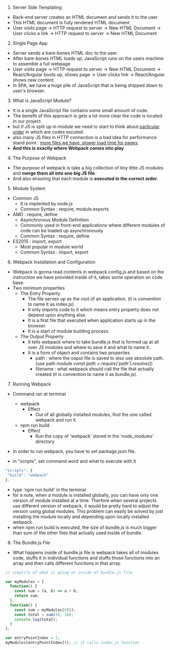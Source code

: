 1. Server Side Templating

- Back-end server creates an HTML document and sends it to the user
- This HTML document is fully rendered HTML document
- User visits page -> HTTP request to server -> New HTML Document -> User clicks a link -> HTTP request to server -> New HTML Document

2. Single Page App

- Server sends a bare-bones HTML doc to the user.
- After bare-bones HTML loads up, JavaScript runs on the users machine to assemble a full webpage
- User visits page -> HTTP request to server -> New HTML Document -> React/Angular boots up, shows page -> User clicks link -> React/Angular shows new content
- In SPA, we have a huge pile of JavaScript that is being shipped down to user's browser.

3. What is JavaScript Module?

- It is a single JavaScript file contains some small amount of code.
- The benefit of this approach is gets a lot more clear the code is located in our project.
- but if JS is split up in module we need to start to think about <u>particular order</u> in which are codes excuted.
- also many JS files in HTTP connection is a bad idea for performance stand point : <u>more files we have, slower load time for pages</u>.
- **And this is exactly where Webpack comes into play**

4. The Purpose of Webpack

- The purpose of webpack is take a big collection of tiny little JS modules and **merge them all into one big JS file**.
- And also ensuring that each module is **executed in the correct order**.

5. Module System

- Common JS
  - It is implented by node.js
  - Common Syntax : require, module.exports
- AMD : require, define
  - Asynchronous Module Definition
  - Commonly used in front-end applications where different modules of code can be loaded up asynchronously
  - Common Syntax : require, define
- ES2015 : import, export
  - Most popular in module world
  - Common Syntax : import, export

6. Webpack Installation and Configuration

- Webpack is gonna read contents in webpack.config.js and based on the instruction we have provided inside of it, takes some operation on code base.
- Two minimum properties
  - The Entry Property
    - The file serves up as the root of an application. (it is convention to name it as index.js).
    - It only imports code to it which means entry property does not depend upon anything else.
    - It is a first file that executed when application starts up in the browser.
    - It is a start of module building process.
  - The Output Property
    - It tells webpack where to take bundle.js that is formed up at all over JS modules and where to save it and what to name it.
    - It is a form of object and contains two properties
      - path : where the ouput file is saved to also use absolute path. (use path module _const path = require('path').resolve()_)
      - filename : what webpack should call the file that actually created (it is convention to name it as bundle.js).

7.  Running Webpack

- Command ran at terminal

  - webpack
    - Effect
      - Out of all globally installed modules, find the one called webpack and run it.
  - npm run build
    - Effect
      - Run the copy of 'webpack' stored in the 'node_modules' directory

- In order to run webpack, you have to set package.json file.
- in "scripts", set command word and what to execute with it

```js
"scripts": {
 "build": "webpack"
},
```

- type 'npm run build' in the terminal
- for a note, when a module is installed globally, you can have only one version of module installed at a time. Therfore when several projects use different version of webpack, it would be pretty hard to adjust the version using global modules. This problem can easily be solved by just installing the module locally and depending upon locally installed webpack.
- when npm run build is executed, the size of bundle.js is much bigger than sum of the other files that actually used inside of bundle.

8.  The Bundle.js File

- What happens inside of bundle.js file is webpack takes all of modules code, stuffs it in individual functions and stuffs those functions into an array and then calls different functions in that array.

```js
// simplify of what is going on inside of bundle.js file

var myModules = [
  function() {
    const sum = (a, b) => a + b;
    return sum;
  },
  function() {
    const sum = myModules[0]();
    const total = sum(10, 10);
    console.log(total);
  }
];

var entryPointIndex = 1;
myModules[entryPointIndex](); // it calls index.js function
```
